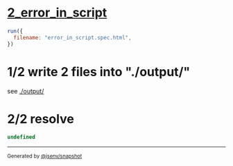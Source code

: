 # [2_error_in_script](../../test_plan_logs_browsers.test.mjs#L130)

```js
run({
  filename: "error_in_script.spec.html",
})
```

# 1/2 write 2 files into "./output/"

see [./output/](./output/)

# 2/2 resolve

```js
undefined
```
---

<sub>
  Generated by <a href="https://github.com/jsenv/core/tree/main/packages/independent/snapshot">@jsenv/snapshot</a>
</sub>